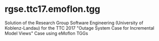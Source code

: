 # rgse.ttc17.emoflon.tgg
Solution of the Research Group Software Engineering (University of Koblenz-Landau) for the TTC 2017 "Outage System Case for Incremental Model Views" Case using eMoflon TGGs
